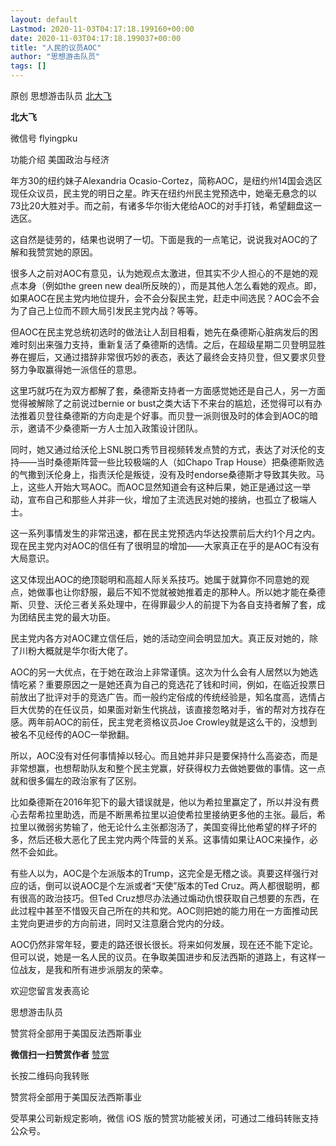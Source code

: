 ```yaml
---
layout: default
Lastmod: 2020-11-03T04:17:18.199160+00:00
date: 2020-11-03T04:17:18.199037+00:00
title: "人民的议员AOC"
author: "思想游击队员"
tags: []
---
```


原创 思想游击队员 [北大飞](javascript:void(0);)

**北大飞** 

微信号 flyingpku

功能介绍 美国政治与经济

年方30的纽约妹子Alexandria Ocasio-Cortez，简称AOC，是纽约州14国会选区现任众议员，民主党的明日之星。昨天在纽约州民主党预选中，她毫无悬念的以73比20大胜对手。而之前，有诸多华尔街大佬给AOC的对手打钱，希望翻盘这一选区。  

这自然是徒劳的，结果也说明了一切。下面是我的一点笔记，说说我对AOC的了解和我赞赏她的原因。 

很多人之前对AOC有意见，认为她观点太激进，但其实不少人担心的不是她的观点本身（例如the green new deal所反映的），而是其他人怎么看她的观点。即，如果AOC在民主党内地位提升，会不会分裂民主党，赶走中间选民？AOC会不会为了自己上位而不顾大局引发民主党内战？等等。

但AOC在民主党总统初选时的做法让人刮目相看，她先在桑德斯心脏病发后的困难时刻出来强力支持，重新复活了桑德斯的选情。之后，在超级星期二贝登明显胜券在握后，又通过措辞非常很巧妙的表态，表达了最终会支持贝登，但又要求贝登努力争取赢得她一派信任的意思。

这里巧就巧在为双方都解了套，桑德斯支持者一方面感觉她还是自己人，另一方面觉得被解除了之前说过bernie or bust之类大话下不来台的尴尬，还觉得可以有办法推着贝登往桑德斯的方向走是个好事。而贝登一派则很及时的体会到AOC的暗示，邀请不少桑德斯一方人士加入政策设计团队。

同时，她又通过给沃伦上SNL脱口秀节目视频转发点赞的方式，表达了对沃伦的支持——当时桑德斯阵营一些比较极端的人（如Chapo Trap House）把桑德斯败选的气撒到沃伦身上，指责沃伦是叛徒，没有及时endorse桑德斯才导致其失败。马上，这些人开始大骂AOC。而AOC显然知道会有这种后果，她正是通过这一举动，宣布自己和那些人并非一伙，增加了主流选民对她的接纳，也孤立了极端人士。

这一系列事情发生的非常迅速，都在民主党预选内华达投票前后大约1个月之内。现在民主党内对AOC的信任有了很明显的增加——大家真正在乎的是AOC有没有大局意识。

这又体现出AOC的绝顶聪明和高超人际关系技巧。她属于就算你不同意她的观点，她做事也让你舒服，最后不知不觉就被她推着走的那种人。所以她才能在桑德斯、贝登、沃伦三者关系处理中，在得罪最少人的前提下为各自支持者解了套，成为团结民主党的最大功臣。

民主党内各方对AOC建立信任后，她的活动空间会明显加大。真正反对她的，除了川粉大概就是华尔街大佬了。

AOC的另一大优点，在于她在政治上非常谨慎。这次为什么会有人居然以为她选情吃紧？重要原因之一是她还真为自己的竞选花了钱和时间，例如，在临近投票日前放出了批评对手的竞选广告。而一般约定俗成的传统经验是，知名度高，选情占巨大优势的在任议员，如果面对新生代挑战，该直接忽略对手，省的帮对方找存在感。两年前AOC的前任，民主党老资格议员Joe Crowley就是这么干的，没想到被名不见经传的AOC一举掀翻。

所以，AOC没有对任何事情掉以轻心。而且她并非只是要保持什么高姿态，而是非常想赢，也想帮助队友和整个民主党赢，好获得权力去做她要做的事情。这一点就和很多偏左的政治家有了区别。

比如桑德斯在2016年犯下的最大错误就是，他以为希拉里赢定了，所以并没有费心去帮希拉里助选，而是不断黑希拉里以迫使希拉里接纳更多他的主张。最后，希拉里以微弱劣势输了，他无论什么主张都泡汤了，美国变得比他希望的样子坏的多，然后还极大恶化了民主党内两个阵营的关系。这事情如果让AOC来操作，必然不会如此。

有些人以为，AOC是个左派版本的Trump，这完全是无稽之谈。真要这样强行对应的话，倒可以说AOC是个左派或者“天使”版本的Ted Cruz。两人都很聪明，都有很高的政治技巧。但Ted Cruz想尽办法通过煽动仇恨获取自己想要的东西，在此过程中甚至不惜毁灭自己所在的共和党。AOC则把她的能力用在一方面推动民主党向更进步的方向前进，同时又注意磨合党内的分歧。

AOC仍然非常年轻，要走的路还很长很长。将来如何发展，现在还不能下定论。但可以说，她是一名人民的议员。在争取美国进步和反法西斯的道路上，有这样一位战友，是我和所有进步派朋友的荣幸。

欢迎您留言发表高论

思想游击队员

赞赏将全部用于美国反法西斯事业

 **微信扫一扫赞赏作者** [赞赏](##)

长按二维码向我转账

赞赏将全部用于美国反法西斯事业

受苹果公司新规定影响，微信 iOS 版的赞赏功能被关闭，可通过二维码转账支持公众号。

